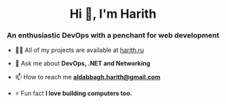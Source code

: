 <h1 align="center">Hi 👋, I'm Harith</h1>
<h3 align="center">An enthusiastic DevOps with a penchant for web development</h3>

- 👨‍💻 All of my projects are available at [harith.ru](https://harith.ru/)

- 💬 Ask me about **DevOps, .NET and Networking**

- 📫 How to reach me **aldabbagh.harith@gmail.com**

- ⚡ Fun fact **I love building computers too.**


